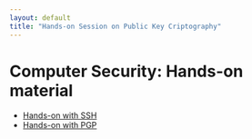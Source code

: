 ```yaml
--- 
layout: default
title: "Hands-on Session on Public Key Criptography"
---
```


# Computer Security: Hands-on material

* [Hands-on with SSH](hands-on-ssh)
* [Hands-on with PGP](hands-on-pk)
